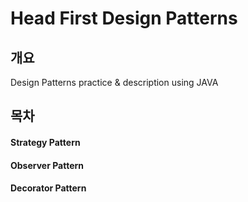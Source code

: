 # Head First Design Patterns
## 개요
Design Patterns practice & description using JAVA 
## 목차
#### Strategy Pattern
#### Observer Pattern
#### Decorator Pattern
